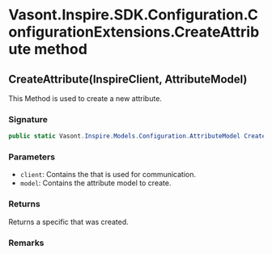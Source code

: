 # Vasont.Inspire.SDK.Configuration.ConfigurationExtensions.CreateAttribute method
## CreateAttribute(InspireClient, AttributeModel)
This Method is used to create a new attribute.

### Signature
```csharp
public static Vasont.Inspire.Models.Configuration.AttributeModel CreateAttribute(InspireClient client, AttributeModel model)
```
### Parameters
- `client`: Contains the  that is used for communication.
- `model`: Contains the attribute model to create.

### Returns
Returns a specific  that was created.
### Remarks

